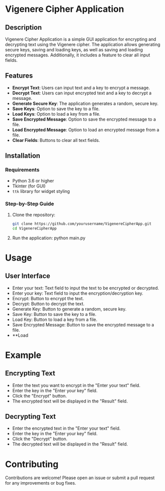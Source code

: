 # Vigenere Cipher Application

## Description

Vigenere Cipher Application is a simple GUI application for encrypting and decrypting text using the Vigenere cipher. The application allows generating secure keys, saving and loading keys, as well as saving and loading encrypted messages. Additionally, it includes a feature to clear all input fields.

## Features

- **Encrypt Text**: Users can input text and a key to encrypt a message.
- **Decrypt Text**: Users can input encrypted text and a key to decrypt a message.
- **Generate Secure Key**: The application generates a random, secure key.
- **Save Keys**: Option to save the key to a file.
- **Load Keys**: Option to load a key from a file.
- **Save Encrypted Message**: Option to save the encrypted message to a file.
- **Load Encrypted Message**: Option to load an encrypted message from a file.
- **Clear Fields**: Buttons to clear all text fields.

## Installation

### Requirements

- Python 3.6 or higher
- Tkinter (for GUI)
- `ttk` library for widget styling

### Step-by-Step Guide

1. Clone the repository:
   ```bash
   git clone https://github.com/yourusername/VigenereCipherApp.git
   cd VigenereCipherApp
2. Run the application:
   python main.py
# Usage
## User Interface

 - Enter your text: Text field to input the text to be encrypted or decrypted.
 - Enter your key: Text field to input the encryption/decryption key.
 - Encrypt: Button to encrypt the text.
 - Decrypt: Button to decrypt the text.
 - Generate Key: Button to generate a random, secure key.
 - Save Key: Button to save the key to a file.
 - Load Key: Button to load a key from a file.
 - Save Encrypted Message: Button to save the encrypted message to a file.
 - **Load

 # Example
 ## Encrypting Text
 - Enter the text you want to encrypt in the "Enter your text" field.
 - Enter the key in the "Enter your key" field.
 - Click the "Encrypt" button.
 - The encrypted text will be displayed in the "Result" field.
## Decrypting Text
 - Enter the encrypted text in the "Enter your text" field.
 - Enter the key in the "Enter your key" field.
 - Click the "Decrypt" button.
 - The decrypted text will be displayed in the "Result" field.

 # Contributing
 
Contributions are welcome! Please open an issue or submit a pull request for any improvements or bug fixes.
